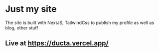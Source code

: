 # Just my site
The site is built with NextJS, TailwindCss to publish my profile as well as blog, other stuff

## Live at https://ducta.vercel.app/

